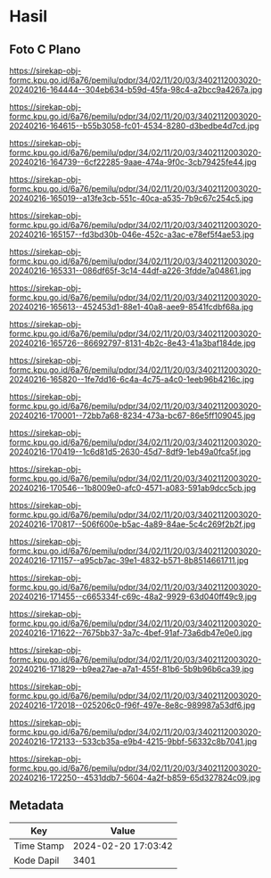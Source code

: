 # Hasil

## Foto C Plano

https://sirekap-obj-formc.kpu.go.id/6a76/pemilu/pdpr/34/02/11/20/03/3402112003020-20240216-164444--304eb634-b59d-45fa-98c4-a2bcc9a4267a.jpg

https://sirekap-obj-formc.kpu.go.id/6a76/pemilu/pdpr/34/02/11/20/03/3402112003020-20240216-164615--b55b3058-fc01-4534-8280-d3bedbe4d7cd.jpg

https://sirekap-obj-formc.kpu.go.id/6a76/pemilu/pdpr/34/02/11/20/03/3402112003020-20240216-164739--6cf22285-9aae-474a-9f0c-3cb79425fe44.jpg

https://sirekap-obj-formc.kpu.go.id/6a76/pemilu/pdpr/34/02/11/20/03/3402112003020-20240216-165019--a13fe3cb-551c-40ca-a535-7b9c67c254c5.jpg

https://sirekap-obj-formc.kpu.go.id/6a76/pemilu/pdpr/34/02/11/20/03/3402112003020-20240216-165157--fd3bd30b-046e-452c-a3ac-e78ef5f4ae53.jpg

https://sirekap-obj-formc.kpu.go.id/6a76/pemilu/pdpr/34/02/11/20/03/3402112003020-20240216-165331--086df65f-3c14-44df-a226-3fdde7a04861.jpg

https://sirekap-obj-formc.kpu.go.id/6a76/pemilu/pdpr/34/02/11/20/03/3402112003020-20240216-165613--452453d1-88e1-40a8-aee9-8541fcdbf68a.jpg

https://sirekap-obj-formc.kpu.go.id/6a76/pemilu/pdpr/34/02/11/20/03/3402112003020-20240216-165726--86692797-8131-4b2c-8e43-41a3baf184de.jpg

https://sirekap-obj-formc.kpu.go.id/6a76/pemilu/pdpr/34/02/11/20/03/3402112003020-20240216-165820--1fe7dd16-6c4a-4c75-a4c0-1eeb96b4216c.jpg

https://sirekap-obj-formc.kpu.go.id/6a76/pemilu/pdpr/34/02/11/20/03/3402112003020-20240216-170001--72bb7a68-8234-473a-bc67-86e5ff109045.jpg

https://sirekap-obj-formc.kpu.go.id/6a76/pemilu/pdpr/34/02/11/20/03/3402112003020-20240216-170419--1c6d81d5-2630-45d7-8df9-1eb49a0fca5f.jpg

https://sirekap-obj-formc.kpu.go.id/6a76/pemilu/pdpr/34/02/11/20/03/3402112003020-20240216-170546--1b8009e0-afc0-4571-a083-591ab9dcc5cb.jpg

https://sirekap-obj-formc.kpu.go.id/6a76/pemilu/pdpr/34/02/11/20/03/3402112003020-20240216-170817--506f600e-b5ac-4a89-84ae-5c4c269f2b2f.jpg

https://sirekap-obj-formc.kpu.go.id/6a76/pemilu/pdpr/34/02/11/20/03/3402112003020-20240216-171157--a95cb7ac-39e1-4832-b571-8b8514661711.jpg

https://sirekap-obj-formc.kpu.go.id/6a76/pemilu/pdpr/34/02/11/20/03/3402112003020-20240216-171455--c665334f-c69c-48a2-9929-63d040ff49c9.jpg

https://sirekap-obj-formc.kpu.go.id/6a76/pemilu/pdpr/34/02/11/20/03/3402112003020-20240216-171622--7675bb37-3a7c-4bef-91af-73a6db47e0e0.jpg

https://sirekap-obj-formc.kpu.go.id/6a76/pemilu/pdpr/34/02/11/20/03/3402112003020-20240216-171829--b9ea27ae-a7a1-455f-81b6-5b9b96b6ca39.jpg

https://sirekap-obj-formc.kpu.go.id/6a76/pemilu/pdpr/34/02/11/20/03/3402112003020-20240216-172018--025206c0-f96f-497e-8e8c-989987a53df6.jpg

https://sirekap-obj-formc.kpu.go.id/6a76/pemilu/pdpr/34/02/11/20/03/3402112003020-20240216-172133--533cb35a-e9b4-4215-9bbf-56332c8b7041.jpg

https://sirekap-obj-formc.kpu.go.id/6a76/pemilu/pdpr/34/02/11/20/03/3402112003020-20240216-172250--4531ddb7-5604-4a2f-b859-65d327824c09.jpg


## Metadata

| Key        | Value               |
| ---------- | ------------------- |
| Time Stamp | 2024-02-20 17:03:42 |
| Kode Dapil | 3401                |



